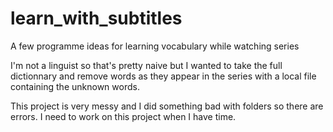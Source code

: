 # learn_with_subtitles
A few programme ideas for learning vocabulary while watching series

I'm not a linguist so that's pretty naive but I wanted to take the full dictionnary and remove words as they appear in the series with a local file containing the unknown words.

This project is very messy and I did something bad with folders so there are errors.
I need to work on this project when I have time.
